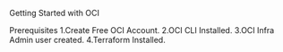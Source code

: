 Getting Started with OCI

Prerequisites
1.Create Free OCI Account.
2.OCI CLI Installed.
3.OCI Infra Admin user created.
4.Terraform Installed. 
